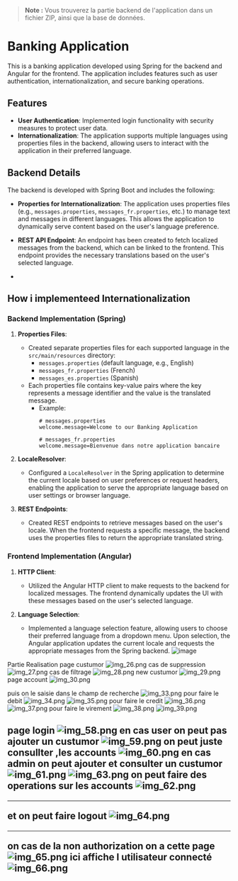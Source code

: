 > **Note :** Vous trouverez la partie backend de l'application dans un fichier ZIP, ainsi que la base de données.


# Banking Application

This is a banking application developed using Spring for the backend and Angular for the frontend. The application includes features such as user authentication, internationalization, and secure banking operations.

## Features

- **User Authentication**: Implemented login functionality with security measures to protect user data.
- **Internationalization**: The application supports multiple languages using properties files in the backend, allowing users to interact with the application in their preferred language.

## Backend Details

The backend is developed with Spring Boot and includes the following:

- **Properties for Internationalization**: The application uses properties files (e.g., `messages.properties`, `messages_fr.properties`, etc.) to manage text and messages in different languages. This allows the application to dynamically serve content based on the user's language preference.
  
- **REST API Endpoint**: An endpoint has been created to fetch localized messages from the backend, which can be linked to the frontend. This endpoint provides the necessary translations based on the user's selected language.
- 
## How i implementeed Internationalization


### Backend Implementation (Spring)

1. **Properties Files**:
   - Created separate properties files for each supported language in the `src/main/resources` directory:
     - `messages.properties` (default language, e.g., English)
     - `messages_fr.properties` (French)
     - `messages_es.properties` (Spanish)
   - Each properties file contains key-value pairs where the key represents a message identifier and the value is the translated message. 
     - Example:
       ```properties
       # messages.properties
       welcome.message=Welcome to our Banking Application
       
       # messages_fr.properties
       welcome.message=Bienvenue dans notre application bancaire
       ```

2. **LocaleResolver**:
   - Configured a `LocaleResolver` in the Spring application to determine the current locale based on user preferences or request headers, enabling the application to serve the appropriate language based on user settings or browser language.

3. **REST Endpoints**:
   - Created REST endpoints to retrieve messages based on the user's locale. When the frontend requests a specific message, the backend uses the properties files to return the appropriate translated string.

### Frontend Implementation (Angular)

1. **HTTP Client**:
   - Utilized the Angular HTTP client to make requests to the backend for localized messages. The frontend dynamically updates the UI with these messages based on the user's selected language.

2. **Language Selection**:
   - Implemented a language selection feature, allowing users to choose their preferred language from a dropdown menu. Upon selection, the Angular application updates the current locale and requests the appropriate messages from the Spring backend.
![image](https://github.com/user-attachments/assets/faf03975-9e99-445f-ac2a-2f0f145cccac)


Partie Realisation
page custumor
![img_26.png](img/img_26.png)
cas de suppression
![img_27.png](img/img_27.png)
cas de filtrage
![img_28.png](img/img_28.png)
new custumor
![img_29.png](img/img_29.png)
page account
![img_30.png](img/img_30.png)

puis on le saisie dans le champ de recherche
![img_33.png](img/img_33.png)
pour faire le debit
![img_34.png](img/img_34.png)
![img_35.png](img/img_35.png)
pour faire le credit
![img_36.png](img/img_36.png)
![img_37.png](img/img_37.png)
pour faire le virement
![img_38.png](img/img_38.png)
![img_39.png](img/img_39.png)
<h2>

page login 
![img_58.png](img/img_58.png)
en cas user
on peut pas ajouter un custumor
![img_59.png](img/img_59.png)
on peut juste consullter ,les accounts 
![img_60.png](img/img_60.png)
en cas admin
on peut ajouter et consulter  un custumor
![img_61.png](img/img_61.png)
![img_63.png](img/img_63.png)
on peut faire des operations sur les accounts
![img_62.png](img/img_62.png)
***********


et on peut faire logout
![img_64.png](img/img_64.png)
**************

on cas de la non authorization on a cette page
![img_65.png](img/img_65.png)
ici affiche l utilisateur connecté
![img_66.png](img/img_66.png)





